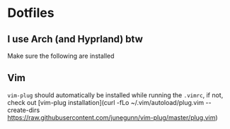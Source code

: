 # Dotfiles

## I use Arch (and Hyprland) btw
Make sure the following are installed

## Vim
`vim-plug` should automatically be installed while running the `.vimrc`, if not, check out [vim-plug installation](curl -fLo ~/.vim/autoload/plug.vim --create-dirs \
    https://raw.githubusercontent.com/junegunn/vim-plug/master/plug.vim)
